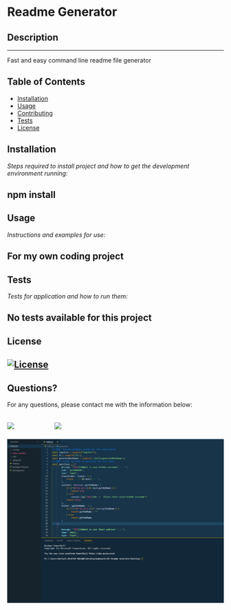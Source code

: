 # Readme Generator

## Description

---

Fast and easy command line readme file generator

## Table of Contents

- [Installation](#installation)
- [Usage](#usage)
- [Contributing](#contributing)
- [Tests](#tests)
- [License](#license)

## Installation

_Steps required to install project and how to get the development environment running:_

## npm install

## Usage

_Instructions and examples for use:_

## For my own coding project

## Tests

_Tests for application and how to run them:_

## No tests available for this project

## License

## [![License](https://img.shields.io/badge/License-MIT-yellow.svg)](https://opensource.org/licenses/MIT)

## Questions?

For any questions, please contact me with the information below:

## [<img src="https://image.flaticon.com/icons/png/512/726/726623.png" width="40" >](mailto:zoneam@gmail.com)      [<img src="https://image.flaticon.com/icons/png/512/270/270798.png" width="40" >](https://github.com/zoneam)

![Screen Capture](./screencapture/capture.gif)
